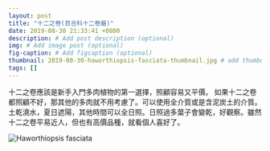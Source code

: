 ```yaml
---
layout: post
title: "十二之卷(百合科十二卷屬)"
date: 2019-08-30 21:33:41 +0800
description: # Add post description (optional)
img: # Add image post (optional)
fig-caption: # Add figcaption (optional)
thumbnail: 2019-08-30-haworthiopsis-fasciata-thumbnail.jpg # add thumbnail (optional)
tags: []
---
```

十二之卷應該是新手入門多肉植物的第一選擇，照顧容易又平價。
如果十二之卷都照顧不好，那其他的多肉就不用考慮了。可以使用全介質或是含泥炭土的介質。
土乾澆水，夏日遮陽，其他時間可以全日照。日照過多葉子會變乾，好觀察。雖然十二之卷平易近人，但也有高價品種，就看個人喜好了。

![Haworthiopsis fasciata]({{site.baseurl}}/assets/img/2019-08-30-haworthiopsis-fasciata.jpg)
